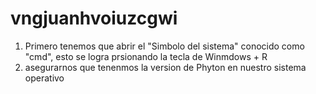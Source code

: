 # vngjuanhvoiuzcgwi
1. Primero tenemos que abrir el "Simbolo del sistema" conocido como "cmd", esto se logra prsionando la tecla de Winmdows + R
2. asegurarnos que tenenmos la version de Phyton en nuestro sistema operativo 
